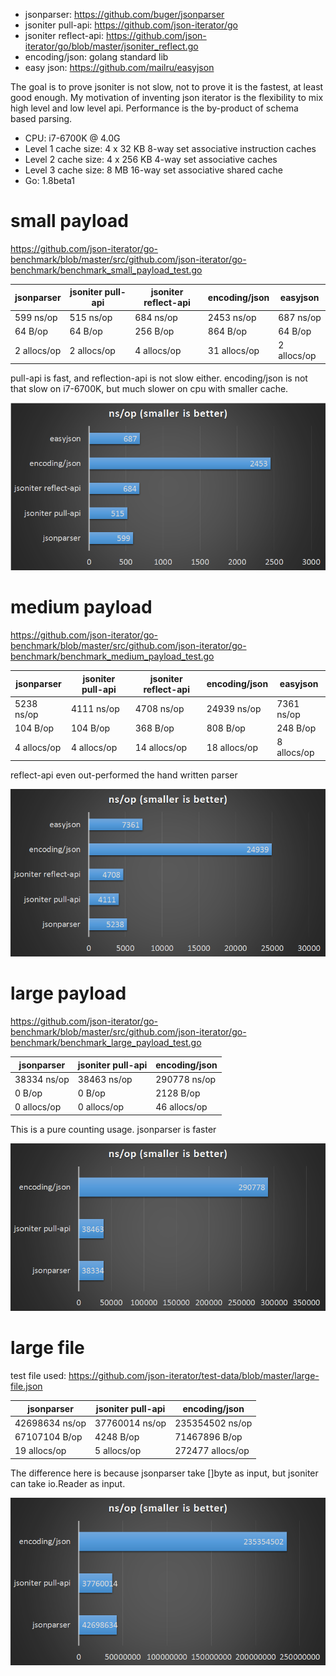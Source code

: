 * jsonparser: https://github.com/buger/jsonparser
* jsoniter pull-api: https://github.com/json-iterator/go
* jsoniter reflect-api: https://github.com/json-iterator/go/blob/master/jsoniter_reflect.go
* encoding/json: golang standard lib
* easy json: https://github.com/mailru/easyjson

The goal is to prove jsoniter is not slow, not to prove it is the fastest, at least good enough.
My motivation of inventing json iterator is the flexibility to mix high level and low level api.
Performance is the by-product of schema based parsing.

* CPU: i7-6700K @ 4.0G
* Level 1 cache size: 4 x 32 KB 8-way set associative instruction caches
* Level 2 cache size: 4 x 256 KB 4-way set associative caches
* Level 3 cache size: 8 MB 16-way set associative shared cache
* Go: 1.8beta1

# small payload

https://github.com/json-iterator/go-benchmark/blob/master/src/github.com/json-iterator/go-benchmark/benchmark_small_payload_test.go

| jsonparser  | jsoniter pull-api | jsoniter reflect-api | encoding/json | easyjson    |
| ---         | ---               | ---                  | ---           | ---         |
| 599 ns/op   | 515 ns/op         | 684 ns/op            | 2453 ns/op    | 687 ns/op   |
| 64 B/op     | 64 B/op           | 256 B/op             | 864 B/op      | 64 B/op     |
| 2 allocs/op | 2 allocs/op       | 4 allocs/op          | 31 allocs/op  | 2 allocs/op |

pull-api is fast, and reflection-api is not slow either.
encoding/json is not that slow on i7-6700K, but much slower on cpu with smaller cache.

![small](/small.png)

# medium payload

https://github.com/json-iterator/go-benchmark/blob/master/src/github.com/json-iterator/go-benchmark/benchmark_medium_payload_test.go

| jsonparser  | jsoniter pull-api | jsoniter reflect-api | encoding/json | easyjson    |
| ---         | ---               | ---                  | ---           | ---         |
| 5238 ns/op  | 4111 ns/op        | 4708 ns/op           | 24939 ns/op   | 7361 ns/op  |
| 104 B/op    | 104 B/op          | 368 B/op             | 808 B/op      | 248 B/op    |
| 4 allocs/op | 4 allocs/op       | 14 allocs/op         | 18 allocs/op  | 8 allocs/op |

reflect-api even out-performed the hand written parser

![medium](/medium.png)

# large payload

https://github.com/json-iterator/go-benchmark/blob/master/src/github.com/json-iterator/go-benchmark/benchmark_large_payload_test.go

| jsonparser  | jsoniter pull-api | encoding/json |
| ---         | ---               | ---           |
| 38334 ns/op | 38463 ns/op       | 290778 ns/op  |
| 0 B/op      | 0 B/op            | 2128 B/op     |
| 0 allocs/op | 0 allocs/op       | 46 allocs/op  |

This is a pure counting usage. jsonparser is faster

![large](/large.png)

# large file

test file used: https://github.com/json-iterator/test-data/blob/master/large-file.json

| jsonparser     | jsoniter pull-api | encoding/json    |
| ---            | ---               | ---              |
| 42698634 ns/op | 37760014 ns/op    | 235354502 ns/op  |
| 67107104 B/op  | 4248 B/op         | 71467896 B/op    |
| 19 allocs/op   | 5 allocs/op       | 272477 allocs/op |

The difference here is because jsonparser take []byte as input, but jsoniter can take io.Reader as input.

![large-file](/large-file.png)
